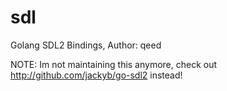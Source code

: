 sdl
===

Golang SDL2 Bindings, Author: qeed

NOTE: Im not maintaining this anymore, check out http://github.com/jackyb/go-sdl2 instead!
